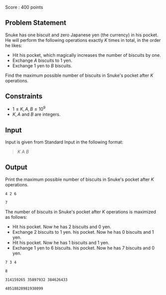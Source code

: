 Score : $400$ points

## Problem Statement

Snuke has one biscuit and zero Japanese yen (the currency) in his pocket.
He will perform the following operations exactly $K$ times in total, in the order he likes:

- Hit his pocket, which magically increases the number of biscuits by one.
- Exchange $A$ biscuits to $1$ yen.
- Exchange $1$ yen to $B$ biscuits.

Find the maximum possible number of biscuits in Snuke's pocket after $K$ operations.

## Constraints

- $1 \leq K,A,B \leq 10^9$
- $K,A$ and $B$ are integers.

## Input

Input is given from Standard Input in the following format:

> $K$ $A$ $B$

## Output

Print the maximum possible number of biscuits in Snuke's pocket after $K$ operations.

```input1
4 2 6
```

```output1
7
```

The number of biscuits in Snuke's pocket after $K$ operations is maximized as follows:

- Hit his pocket. Now he has $2$ biscuits and $0$ yen.
- Exchange $2$ biscuits to $1$ yen. his pocket. Now he has $0$ biscuits and $1$ yen.
- Hit his pocket. Now he has $1$ biscuits and $1$ yen.
- Exchange $1$ yen to $6$ biscuits. his pocket. Now he has $7$ biscuits and $0$ yen.

```input2
7 3 4
```

```output2
8
```

```input3
314159265 35897932 384626433
```

```output3
48518828981938099
```